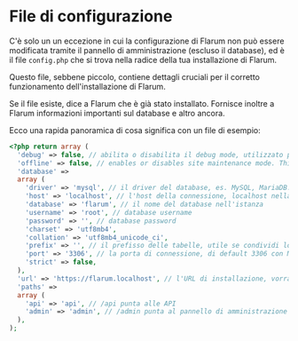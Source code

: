 # File di configurazione

C'è solo un un eccezione in cui la configurazione di Flarum non può essere modificata tramite il pannello di amministrazione (escluso il database), ed è il file `config.php` che si trova nella radice della tua installazione di Flarum.

Questo file, sebbene piccolo, contiene dettagli cruciali per il corretto funzionamento dell'installazione di Flarum.

Se il file esiste, dice a Flarum che è già stato installato. Fornisce inoltre a Flarum informazioni importanti sul database e altro ancora.

Ecco una rapida panoramica di cosa significa con un file di esempio:

```php
<?php return array (
  'debug' => false, // abilita o disabilita il debug mode, utilizzato per la risoluzione dei problemi
  'offline' => false, // enables or disables site maintenance mode. This makes your site inaccessible to all users (including admins).
  'database' =>
  array (
    'driver' => 'mysql', // il driver del database, es. MySQL, MariaDB...
    'host' => 'localhost', // l'host della connessione, localhost nella maggior parte dei casi a meno di non utilizzare un servizio esterno
    'database' => 'flarum', // il nome del database nell'istanza
    'username' => 'root', // database username
    'password' => '', // database password
    'charset' => 'utf8mb4',
    'collation' => 'utf8mb4_unicode_ci',
    'prefix' => '', // il prefisso delle tabelle, utile se condividi lo stesso database con altri servizi
    'port' => '3306', // la porta di connessione, di default 3306 con MySQL
    'strict' => false,
  ),
  'url' => 'https://flarum.localhost', // l'URL di installazione, vorrai cambiarlo se cambi domini
  'paths' =>
  array (
    'api' => 'api', // /api punta alle API
    'admin' => 'admin', // /admin punta al pannello di amministrazione
  ),
);
```
